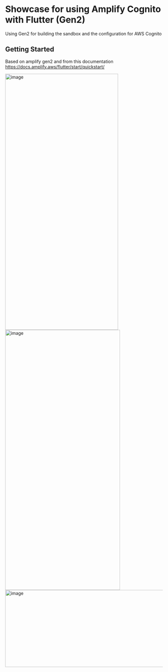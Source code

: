 # Showcase for using Amplify Cognito with Flutter (Gen2)

Using Gen2 for building the sandbox and the configuration for AWS Cognito

## Getting Started

Based on amplify gen2 and from this documentation
https://docs.amplify.aws/flutter/start/quickstart/

<img width="361" height="820" alt="image" src="https://github.com/user-attachments/assets/62ce642a-2a0f-4722-ac69-bc84bc96bf9d" />


<img width="367" height="833" alt="image" src="https://github.com/user-attachments/assets/a8e63fa5-d2f6-4e24-918a-dc0ce5d6513e" />


<img width="889" height="247" alt="image" src="https://github.com/user-attachments/assets/8d7bf721-e649-4d43-ad20-7e907b26cf5a" />

